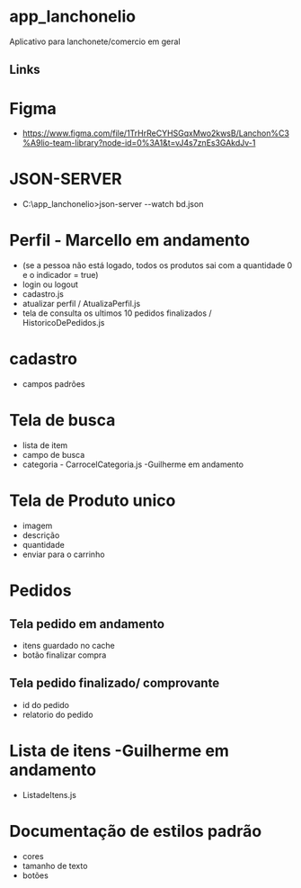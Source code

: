# app_lanchonelio

Aplicativo para lanchonete/comercio em geral

## Links

# Figma

- https://www.figma.com/file/1TrHrReCYHSGqxMwo2kwsB/Lanchon%C3%A9lio-team-library?node-id=0%3A1&t=vJ4s7znEs3GAkdJv-1

# JSON-SERVER

- C:\app_lanchonelio>json-server --watch bd.json

# Perfil - Marcello em andamento

- (se a pessoa não está logado, todos os produtos sai com a quantidade 0 e o indicador = true)
- login ou logout
- cadastro.js
- atualizar perfil / AtualizaPerfil.js
- tela de consulta os ultimos 10 pedidos finalizados / HistoricoDePedidos.js

# cadastro

- campos padrões

# Tela de busca

- lista de item
- campo de busca
- categoria - CarrocelCategoria.js -Guilherme em andamento

# Tela de Produto unico

- imagem
- descrição
- quantidade
- enviar para o carrinho

# Pedidos

## Tela pedido em andamento

- itens guardado no cache
- botão finalizar compra

## Tela pedido finalizado/ comprovante

- id do pedido
- relatorio do pedido

# Lista de itens -Guilherme em andamento

- ListadeItens.js

# Documentação de estilos padrão

- cores
- tamanho de texto
- botões
